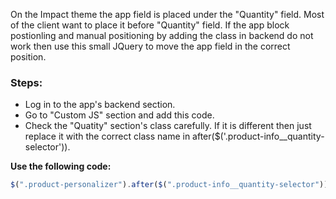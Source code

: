 On the Impact theme the app field is placed under the "Quantity" field. Most of the client want to place it before "Quantity" field. If the app block postionling and
manual positioning by adding the class in backend do not work then use this small JQuery to move the app field in the correct position.

### Steps:

- Log in to the app's backend section.
- Go to "Custom JS" section and add this code.
- Check the "Quatity" section's class carefully. If it is different then just replace it with the correct class name in after($('.product-info\_\_quantity-selector')).

**Use the following code:**

```js
$(".product-personalizer").after($(".product-info__quantity-selector"));
```
